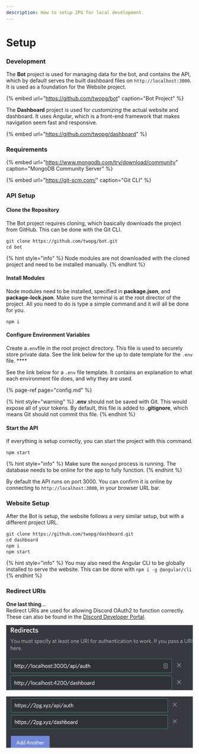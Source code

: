 ```yaml
---
description: How to setup 2PG for local development.
---
```


# Setup

### Development

The **Bot** project is used for managing data for the bot, and contains the API, which by default serves the built dashboard files on `http://localhost:3000`. It is used as a foundation for the Website project.

{% embed url="https://github.com/twopg/bot" caption="Bot Project" %}

The **Dashboard** project is used for _customizing_ the actual website and dashboard. It uses Angular, which is a front-end framework that makes navigation seem fast and responsive.

{% embed url="https://github.com/twopg/dashboard" %}

### Requirements

{% embed url="https://www.mongodb.com/try/download/community" caption="MongoDB Community Server" %}

{% embed url="https://git-scm.com/" caption="Git CLI" %}

### API Setup

#### Clone the Repository

The Bot project requires cloning, which basically downloads the project from GitHub. This can be done with the Git CLI.

```text
git clone https://github.com/twopg/bot.git
cd bot
```

{% hint style="info" %}
Node modules are not downloaded with the cloned project and need to be installed manually.
{% endhint %}

#### Install Modules

Node modules need to be installed, specified in **package.json**, and **package-lock.json**. Make sure the terminal is at the root director of the project. All you need to do is type a simple command and it will all be done for you.

```text
npm i
```

#### Configure Environment Variables

Create a`.env`file in the root project directory. This file is used to securely store private data. See the link below for the up to date template for the `.env` file. ****

See the link below for a `.env` file template. It contains an explanation to what each environment file does, and why they are used.

{% page-ref page="config.md" %}

{% hint style="warning" %}
**.env** should not be saved with Git. This would expose all of your tokens. By default, this file is added to **.gitignore**, which means Git should not commit this file.
{% endhint %}

#### Start the API

If everything is setup correctly, you can start the project with this command.

```text
npm start
```

{% hint style="info" %}
Make sure the `mongod` process is running. The database needs to be online for the app to fully function.
{% endhint %}

By default the API runs on port 3000. You can confirm it is online by connecting to `http://localhost:3000`, in your browser URL bar.

### Website Setup

After the Bot is setup, the website follows a very similar setup, but with a different project URL.

```text
git clone https://github.com/twopg/dashboard.git
cd dashboard
npm i
npm start
```

{% hint style="info" %}
You may also need the Angular CLI to be globally installed to serve the website. This can be done with `npm i -g @angular/cli`
{% endhint %}

### Redirect URIs

**One last thing**...  
Redirect URIs are used for allowing Discord OAuth2 to function correctly. These can also be found in the [Discord Developer Portal](https://discord.com/developers).

![Redirect URIs for Local Development](../../../.gitbook/assets/image%20%2825%29.png)

![Redirect URIs that 2PG.xyz Uses](../../../.gitbook/assets/image%20%284%29.png)



